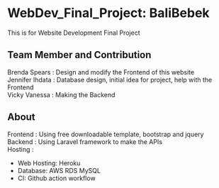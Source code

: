 # WebDev_Final_Project: BaliBebek
This is for Website Development Final Project

## Team Member and Contribution
Brenda Spears   : Design and modify the Frontend of this website<br>
Jennifer Ihdata : Database design, initial idea for project, help with the Frontend<br>
Vicky Vanessa   : Making the Backend<br>

## About
Frontend  : Using free downloadable template, bootstrap and jquery<br>
Backend   : Using Laravel framework to make the APIs<br>
Hosting   : 
  - Web Hosting: Heroku
  - Database: AWS RDS MySQL
  - CI: Github action workflow
